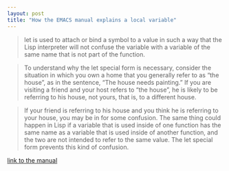 ```yaml
---
layout: post
title: "How the EMACS manual explains a local variable"
---
```


> let is used to attach or bind a symbol to a value in such a way that the Lisp interpreter will not confuse the variable with a variable of the same name that is not part of the function.

> To understand why the let special form is necessary, consider the situation in which you own a home that you generally refer to as “the house”, as in the sentence, “The house needs painting.” If you are visiting a friend and your host refers to “the house”, he is likely to be referring to his house, not yours, that is, to a different house.

> If your friend is referring to his house and you think he is referring to your house, you may be in for some confusion. The same thing could happen in Lisp if a variable that is used inside of one function has the same name as a variable that is used inside of another function, and the two are not intended to refer to the same value. The let special form prevents this kind of confusion.

[link to the manual](https://www.gnu.org/software/emacs/manual/html_node/eintr/let.html)
